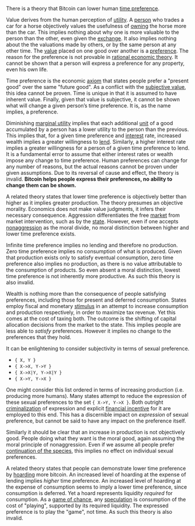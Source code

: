 There is a theory that Bitcoin can lower human [time preference](https://en.m.wikipedia.org/wiki/Time_preference).

Value derives from the human perception of [utility](Glossary#utility). A [person](Glossary#person) who trades a car for a horse objectively values the usefulness of [owning](Glossary#owner) the horse more than the car. This implies nothing about why one is more valuable to the person than the other, even given the [exchange](Glossary#exchange). It also implies nothing about the the valuations made by others, or by the same person at any other time. The [value](Glossary#value) placed on one good over another is a [preference](https://en.wikipedia.org/wiki/Preference#Economics). The reason for the preference is not provable in [rational economic theory](https://en.wikipedia.org/wiki/Catallactics). It cannot be shown that a person will express a preference for any property, even his own life.

Time preference is the economic [axiom](https://en.m.wikipedia.org/wiki/Axiom) that states people prefer a "present good" over the same "future good". As a conflict with the [subjective value](https://en.m.wikipedia.org/wiki/Subjective_theory_of_value), this idea cannot be proven. Time is unique in that it is assumed to have inherent value. Finally, given that value is subjective, it cannot be shown what will change a given person’s time preference. It is, as the name implies, a preference.

Diminishing [marginal utility](https://en.m.wikipedia.org/wiki/Marginal_utility) implies that each additional [unit](Glossary#unit) of a good accumulated by a person has a lower utility to the person than the previous. This implies that, for a given time preference and [interest](Glossary#interest) rate, increased wealth implies a greater willingness to [lend](Glossary#lend). Similarly, a higher interest rate implies a greater willingness for a person of a given time preference to lend. It is a fundamental error to assume that either interest rates or wealth impose any change to time preference. Human preferences can change for any number of reasons, but the actual reasons cannot be proven under given assumptions. Due to its reversal of cause and effect, the theory is invalid. **Bitcoin helps people express their preferences, no ability to change them can be shown.**

A related theory states that lower time preference is objectively better than higher as it implies greater production. The theory presumes an objective morality. Economics does not make value judgments, it infers their necessary consequence. Aggression differentiates the free [market](Glossary#market) from market intervention, such as by the [state](Glossary#state). However, even if one accepts [nonaggression](https://en.m.wikipedia.org/wiki/Non-aggression_principle) as the moral divide, no moral distinction between higher and lower time preference exists.

Infinite time preference implies no lending and therefore no production. Zero time preference implies no consumption of what is produced. Given that production exists only to satisfy eventual consumption, zero time preference also implies no production, as there is no value attributable to the consumption of products. So even absent a moral distinction, lowest time preference is not inherently more productive. As such this theory is also invalid.

Wealth is nothing more than the consequence of people satisfying preferences, including those for present and deferred consumption. States employ fiscal and monetary [stimulus](https://en.m.wikipedia.org/wiki/Stimulus_(economics)) in an attempt to increase consumption and production respectively, in order to maximize tax revenue. Yet this comes at the cost of taxing both. The outcome is the shifting of capital allocation decisions from the market to the state. This implies people are less able to *satisfy* preferences. However it implies no change to the preferences that they hold.

It can be enlightening to consider subjectivity in terms of sexual preference.

* `{ X, Y }`
* `{ X->X, Y->Y }`
* `{ X->X|Y, Y->X|Y }`
* `{ X->Y, Y->X }`

One might consider this list ordered in terms of increasing production (i.e. producing more humans). Many states attempt to reduce the expression of these sexual preferences to the set `{ X->Y, Y->X }`. Both outright [criminalization](https://en.m.wikipedia.org/wiki/LGBT_rights_by_country_or_territory) of expression and explicit [financial incentive](https://en.m.wikipedia.org/wiki/Marriage_promotion) for it are employed to this end. This has a discernible impact on *expression* of sexual preference, but cannot be said to have any impact on the preference itself.

Similarly it should be clear that an increase in production is not objectively good. People doing what they want is the moral good, again assuming the moral principle of nonaggression. Even if we assume all people prefer [continuation of the species](https://futurism.com/in-order-to-ensure-human-survival-we-must-become-a-multi-planetary-species), this implies no effect on individual sexual preferences.

A related theory states that people can demonstrate lower time preference by [hoarding](Glossary#hoard) more bitcoin. An increased level of hoarding at the expense of lending implies *higher* time preference. An increased level of hoarding at the expense of consumption seems to imply a lower time preference, since consumption is deferred. Yet a hoard represents liquidity *required* for consumption. As a [game of chance](https://en.wikipedia.org/wiki/Game_of_chance), any [speculation](Glossary#speculation) is consumption of the cost of "playing", supported by its required liquidity. The expressed preference is to play the "game", not time. As such this theory is also invalid.